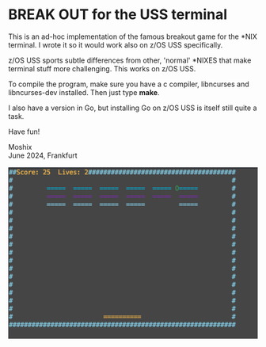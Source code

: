 BREAK OUT for the USS terminal
==============================

This is an ad-hoc implementation of the famous breakout game for the *NIX terminal. I wrote it so it would work also on z/OS USS specifically.

z/OS USS sports subtle differences from other, 'normal' *NIXES that make terminal stuff more challenging. This works on z/OS USS. 

To compile the program, make sure you have a c compiler, libncurses and libncurses-dev installed. Then just type **make**.   

I also have a version in Go, but installing Go on z/OS USS is itself still quite a task. 

Have fun!

Moshix  
June 2024, Frankfurt  

![Actual game screenshot ](https://github.com/moshix/breakterm/blob/main/Screenshot%202024-06-15%20at%203.13.27%20PM.png)


